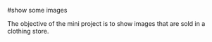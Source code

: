 
#show some images

The objective of the mini project is to show images that are sold in a clothing store.
